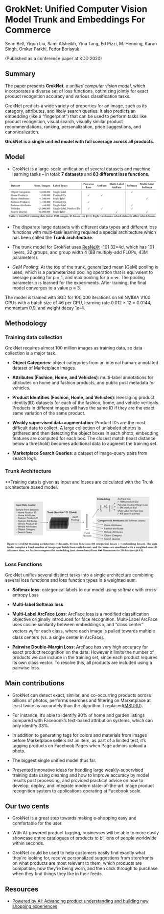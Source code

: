 # GrokNet: Unified Computer Vision Model Trunk and Embeddings For Commerce

Sean Bell, Yiqun Liu, Sami Alsheikh, Yina Tang, Ed Pizzi,
M. Henning, Karun Singh, Omkar Parkhi, Fedor Borisyuk

(Published as a conference paper at KDD 2020)

## Summary

The paper presents **GrokNet**, *a unified computer vision model*, which incorporates a diverse set of loss functions, 
optimizing jointly for exact product recognition accuracy and various classification tasks.

GrokNet predicts a wide variety of properties for an image, such as its category, attributes, and likely search queries. 
It also predicts an embedding (like a “fingerprint”) that can be used to perform tasks like product recognition, 
visual search, visually similar product recommendations, ranking, personalization, price suggestions, 
and canonicalization.

**GrokNet is a single unified model with full coverage across all products.**

## Model

- GrokNet is a large-scale unification of several datasets and machine learning tasks – in total: 
 **7 datasets** and **83 different loss functions**.
 
<img src='../images/groknet_table.png'>

- The disparate large datasets with different data types and different loss functions with multi-task 
learning required a special architecture which has been called the **Trunk architecture**.

- The trunk model for GrokNet uses [ResNeXt](https://arxiv.org/abs/1611.05431) -101 32×4d, which has
101 layers, 32 groups, and group width 4 (8B multiply-add FLOPs, 43M parameters).

- *GeM Pooling*: At the top of the trunk, generalized mean (GeM) pooling is used, which is a parameterized 
pooling operation that is equivalent to average pooling for p = 1, and max pooling for p = ∞. The pooling parameter 
p is learned for the experiments. After training, the final model converges to a value p ≈ 3.

The model is trained with SGD for 100,000 iterations on 96 NVIDIA V100
GPUs with a batch size of 46 per GPU, learning rate 0.012 × 12 = 0.0144, momentum 0.9, and weight decay 1e-4.


## Methodology

### Training data collection

GrokNet requires almost 100 million images as training data, so data collection is a major task. 

- **Object Categories**: object categories from an internal human-annotated dataset of Marketplace images.

- **Attributes (Fashion, Home, and Vehicles)**: multi-label annotations for attributes on home and fashion products, and public post metadata for vehicles.

- **Product Identities (Fashion, Home, and Vehicles)**: leveraging product identity(ID) datasets for each of the fashion, 
 home, and vehicle verticals. Products in different images will have the same ID if they are the exact same variation of the same product.

- **Weakly supervised data augmentation**: Product IDs are the most difficult data to collect. A large collection of unlabeled photos is gathered and then detecting the object boxes 
  in each photo, embedding features are computed for each box. The closest match (least distance below a threshold) becomes additional data to augment the training set.

- **Marketplace Search Queries**: a dataset of image-query pairs from search logs.

### Trunk Architecture

**Training data is given as input and losses are calculated with the Trunk architecture based model.

<img src='../images/groknet_process.png'>

### Loss Functions

GrokNet unifies several distinct tasks into a single architecture combining several loss functions and loss function types
in a weighted sum. 

- **Softmax loss**: categorical labels to our model using softmax with cross-entropy Loss

- **Multi-label Softmax loss**

- **Multi-Label ArcFace Loss**: ArcFace loss is a modified classification objective originally introduced for face recognition. Multi-Label ArcFace uses cosine similarity between embeddings x<sub>i</sub> and “class center” vectors w<sub>j</sub> for each class, where each image is
pulled towards multiple class centers (vs. a single center in ArcFace).

- **Pairwise Double-Margin Loss**: ArcFace has very high accuracy for exact product recognition on the data. However it limits
the number of products we can include in the training set, since
each product requires its own class vector. To resolve this, all products are included using a pairwise loss.

## Main contributions

- GrokNet can detect exact, similar, and co-occurring products across billions of photos, performs searches and filtering on Marketplace at least twice as accurately than the algorithm it replaced([MSURU](https://research.fb.com/publications/msuru-large-scale-e-commerce-image-classification-with-weakly-supervised-search-data/)). 

- For instance, it’s able to identify 90% of home and garden listings compared with Facebook’s text-based attribution systems, which can only identify 33%. 

- In addition to generating tags for colors and materials from images before Marketplace sellers list an item, as part of a limited test, it’s tagging products on Facebook Pages when Page admins upload a photo.

- The biggest single unified model thus far.

- Presented innovative ideas for handling large weakly-supervised training data using cleaning and how to improve accuracy
 by model results post processing, and provided practical advice on how to develop, deploy, and integrate modern state-of-the-art image product recognition
 system to applications operating at Facebook scale.

## Our two cents

- GrokNet is a great step towards making e-shopping easy and comfortable for the user.

- With AI-powered product tagging, businesses will be able to more easily showcase entire catalogues of products to billions of people worldwide within seconds.

- GrokNet could be used to help customers easily find exactly what they're looking for, receive personalized suggestions from storefronts on what products are most relevant to them, which products are compatible, how they’re being worn, and then click through to purchase when they find things they like in their feeds.

## Resources

- [Powered by AI: Advancing product understanding and building new shopping experiences](https://ai.facebook.com/blog/powered-by-ai-advancing-product-understanding-and-building-new-shopping-experiences)